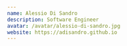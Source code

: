 ```yaml
---
name: Alessio Di Sandro
description: Software Engineer
avatar: /avatar/alessio-di-sandro.jpg
website: https://adisandro.github.io
---
```

